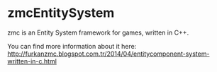 zmcEntitySystem
========================

zmc is an Entity System framework for games, written in C++.

You can find more information about it here: http://furkanzmc.blogspot.com.tr/2014/04/entitycomponent-system-written-in-c.html
